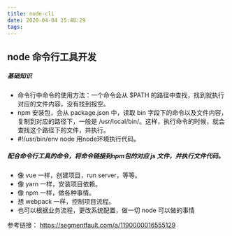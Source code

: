 ```yaml
---
title: node-cli
date: 2020-04-04 15:48:29
tags:
---
```

## node 命令行工具开发

##### 基础知识
* 命令行中命令的使用方法：一个命令会从 $PATH 的路径中查找，找到就执行对应的文件内容，没有找到报空。
* npm 安装包，会从 package.json 中，读取 bin 字段下的命令以及文件内容，复制到对应的路径下，一般是 /usr/local/bin/。这样，执行命令的时候，就会查找这个路径下的文件，并执行。
* #!/usr/bin/env node 用node环境执行代码。

##### 配合命令行工具的命令，将命令链接到npm包的对应 js 文件，并执行文件代码。
* 像 vue 一样，创建项目，run server，等等。
* 像 yarn 一样，安装项目依赖。
* 像 npm 一样，做各种事情。
* 想 webpack 一样，控制项目流程。
* 也可以根据业务流程，更改系统配置，做一切 node 可以做的事情


参考链接：
https://segmentfault.com/a/1190000016555129